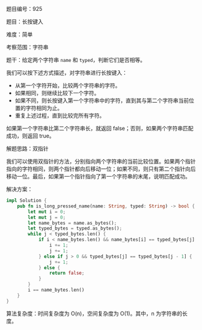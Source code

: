 题目编号：925

题目：长按键入

难度：简单

考察范围：字符串

题干：给定两个字符串 `name` 和 `typed`，判断它们是否相等。

我们可以按下述方式描述，对字符串进行长按键入：

- 从第一个字符开始，比较两个字符串的字符。
- 如果相同，则继续比较下一个字符。
- 如果不同，则长按键入第一个字符串中的字符，直到其与第二个字符串当前位置的字符相同为止。
- 重复上述过程，直到比较完所有字符。

如果第一个字符串比第二个字符串长，就返回 false；否则，如果两个字符串匹配成功，则返回 true。

解题思路：双指针

我们可以使用双指针的方法，分别指向两个字符串的当前比较位置。如果两个指针指向的字符相同，则两个指针都向后移动一位；如果不同，则只有第二个指针向后移动一位。最后，如果第一个指针指向了第一个字符串的末尾，说明匹配成功。

解决方案：

```rust
impl Solution {
    pub fn is_long_pressed_name(name: String, typed: String) -> bool {
        let mut i = 0;
        let mut j = 0;
        let name_bytes = name.as_bytes();
        let typed_bytes = typed.as_bytes();
        while j < typed_bytes.len() {
            if i < name_bytes.len() && name_bytes[i] == typed_bytes[j] {
                i += 1;
                j += 1;
            } else if j > 0 && typed_bytes[j] == typed_bytes[j - 1] {
                j += 1;
            } else {
                return false;
            }
        }
        i == name_bytes.len()
    }
}
```

算法复杂度：时间复杂度为 O(n)，空间复杂度为 O(1)。其中，n 为字符串的长度。